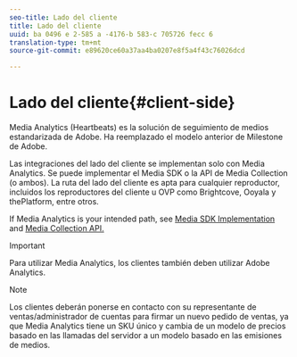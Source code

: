 ```yaml
---
seo-title: Lado del cliente
title: Lado del cliente
uuid: ba 0496 e 2-585 a -4176-b 583-c 705726 fecc 6
translation-type: tm+mt
source-git-commit: e89620ce60a37aa4ba0207e8f5a4f43c76026dcd

---
```



# Lado del cliente{#client-side}

Media Analytics (Heartbeats) es la solución de seguimiento de medios estandarizada de Adobe. Ha reemplazado el modelo anterior de Milestone de Adobe.

Las integraciones del lado del cliente se implementan solo con Media Analytics. Se puede implementar el Media SDK o la API de Media Collection (o ambos). La ruta del lado del cliente es apta para cualquier reproductor, incluidos los reproductores del cliente u OVP como Brightcove, Ooyala y thePlatform, entre otros.

If Media Analytics is your intended path, see [Media SDK Implementation](/help/sdk-implement/setup/setup-overview.md) and [Media Collection API.](/help/media-collection-api/mc-api-overview.md)

>[!IMPORTANT]
>
>Para utilizar Media Analytics, los clientes también deben utilizar Adobe Analytics.

>[!NOTE]
>
>Los clientes deberán ponerse en contacto con su representante de ventas/administrador de cuentas para firmar un nuevo pedido de ventas, ya que Media Analytics tiene un SKU único y cambia de un modelo de precios basado en las llamadas del servidor a un modelo basado en las emisiones de medios.

